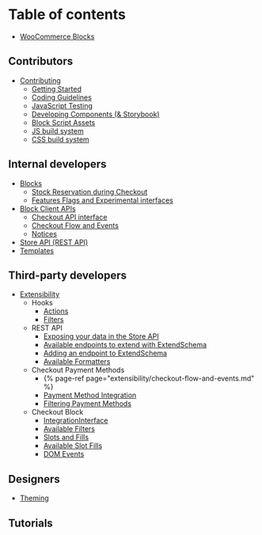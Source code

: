# Table of contents

-   [WooCommerce Blocks](README.md)

## Contributors

-   [Contributing](contributors/contributors/README.md)
    -   [Getting Started](contributors/contributors/getting-started.md)
    -   [Coding Guidelines](contributors/contributors/coding-guidelines.md)
    -   [JavaScript Testing](contributors/contributors/javascript-testing.md)
    -   [Developing Components (& Storybook)](contributors/contributors/components.md)
    -   [Block Script Assets](contributors/contributors/block-assets.md)
    -   [JS build system](contributors/contributors/js-build-system.md)
    -   [CSS build system](contributors/contributors/css-build-system.md)

## Internal developers

-   [Blocks](blocks/README.md)
    -   [Stock Reservation during Checkout](blocks/stock-reservation.md)
    -   [Features Flags and Experimental interfaces](blocks/feature-flags-and-experimental-interfaces.md)
-   [Block Client APIs](block-client-apis/README.md)
    -   [Checkout API interface](block-client-apis/checkout/checkout-api.md)
    -   [Checkout Flow and Events](extensibility/checkout-flow-and-events.md)
    -   [Notices](block-client-apis/notices.md)
-   [Store API (REST API)](../src/StoreApi/README.md)
-   [Templates](templates/README.md)

## Third-party developers

-   [Extensibility](extensibility/README.md)
    -   Hooks
        -   [Actions](extensibility/actions.md)
        -   [Filters](extensibility/filters.md)
    -   REST API
        -   [Exposing your data in the Store API](extensibility/extend-rest-api-add-data.md)
        -   [Available endpoints to extend with ExtendSchema](extensibility/available-endpoints-to-extend.md)
        -   [Adding an endpoint to ExtendSchema](extensibility/extend-rest-api-new-endpoint.md)
        -   [Available Formatters](extensibility/extend-rest-api-formatters.md)
    -   Checkout Payment Methods
        -   {% page-ref page="extensibility/checkout-flow-and-events.md" %}
        -   [Payment Method Integration](extensibility/payment-method-integration.md)
        -   [Filtering Payment Methods](extensibility/filtering-payment-methods.md)
    -   Checkout Block
        -   [IntegrationInterface](extensibility/integration-interface.md)
        -   [Available Filters](extensibility/available-filters.md)
        -   [Slots and Fills](extensibility/slot-fills.md)
        -   [Available Slot Fills](extensibility/available-slot-fills.md)
        -   [DOM Events](extensibility/dom-events.md)

## Designers

-   [Theming](theming/README.md)

## Tutorials
